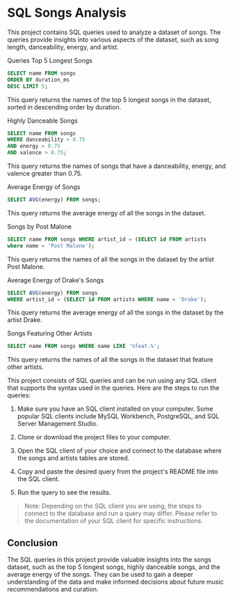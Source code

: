 # SQL Songs Analysis
This project contains SQL queries used to analyze a dataset of songs. The queries provide insights into various aspects of the dataset, such as song length, danceability, energy, and artist.

Queries
Top 5 Longest Songs
```sql
SELECT name FROM songs
ORDER BY duration_ms
DESC LIMIT 5;
```
This query returns the names of the top 5 longest songs in the dataset, sorted in descending order by duration.

Highly Danceable Songs
```sql
SELECT name FROM songs
WHERE danceability > 0.75
AND energy > 0.75
AND valence > 0.75;
```
This query returns the names of songs that have a danceability, energy, and valence greater than 0.75.

Average Energy of Songs
```sql
SELECT AVG(energy) FROM songs;
```
This query returns the average energy of all the songs in the dataset.

Songs by Post Malone
```sql
SELECT name FROM songs WHERE artist_id = (SELECT id FROM artists
where name = 'Post Malone');
```
This query returns the names of all the songs in the dataset by the artist Post Malone.

Average Energy of Drake's Songs
```sql
SELECT AVG(energy) FROM songs
WHERE artist_id = (SELECT id FROM artists WHERE name = 'Drake');
```
This query returns the average energy of all the songs in the dataset by the artist Drake.

Songs Featuring Other Artists
```sql
SELECT name FROM songs WHERE name LIKE '%feat.%';
```
This query returns the names of all the songs in the dataset that feature other artists.

This project consists of SQL queries and can be run using any SQL client that supports the syntax used in the queries. Here are the steps to run the queries:

1. Make sure you have an SQL client installed on your computer. Some popular SQL clients include MySQL Workbench, PostgreSQL, and SQL Server Management Studio.

2. Clone or download the project files to your computer.

3. Open the SQL client of your choice and connect to the database where the songs and artists tables are stored.

4. Copy and paste the desired query from the project's README file into the SQL client.

5. Run the query to see the results.

> Note: Depending on the SQL client you are using, the steps to connect to the database and run a query may differ. Please refer to the documentation of your SQL client for specific instructions.

## Conclusion
The SQL queries in this project provide valuable insights into the songs dataset, such as the top 5 longest songs, highly danceable songs, and the average energy of the songs. They can be used to gain a deeper understanding of the data and make informed decisions about future music recommendations and curation.

